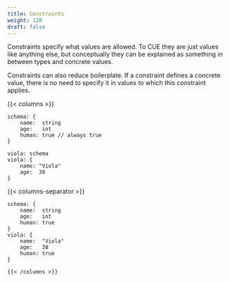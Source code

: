 ```yaml
---
title: Constraints
weight: 120
draft: false
---
```


Constraints specify what values are allowed.
To CUE they are just values like anything else,
but conceptually they can be explained as something in between types and concrete values.

Constraints can also reduce boilerplate.
If a constraint defines a concrete value, there is no need
to specify it in values to which this constraint applies.

{{< columns >}}

```{title="check.cue"}"
schema: {
    name:  string
    age:   int
    human: true // always true
}

viola: schema
viola: {
    name: "Viola"
    age:  38
}
```

{{< columns-separator >}}

```{title="$ cue eval check.cue"}
schema: {
    name:  string
    age:   int
    human: true
}
viola: {
    name:  "Viola"
    age:   38
    human: true
}

{{< /columns >}}
